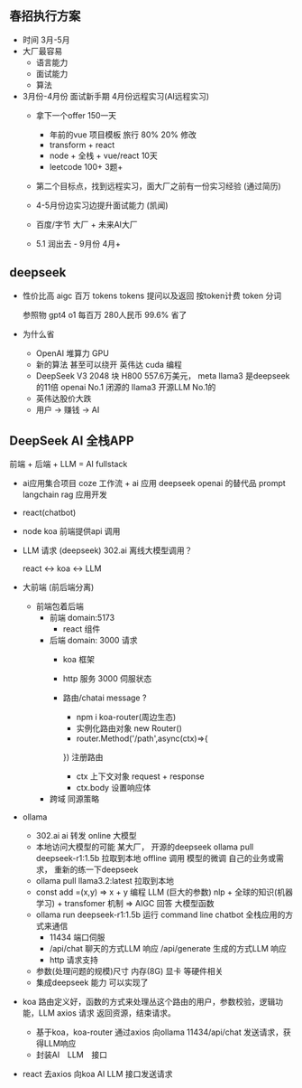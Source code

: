 ##  春招执行方案

- 时间
  3月-5月
- 大厂最容易
  - 语言能力
  - 面试能力
  - 算法
- 3月份-4月份 面试新手期 4月份远程实习(AI远程实习)
  - 拿下一个offer 150一天
    - 年前的vue 项目模板 旅行 80% 20% 修改 
    - transform + react 
    - node + 全栈 + vue/react 10天
    - leetcode 100+ 3题+

  - 第二个目标点，找到远程实习，面大厂之前有一份实习经验 (通过简历) 
  - 4-5月份边实习边提升面试能力 (凯闻)
  - 百度/字节 大厂 + 未来AI大厂
  - 5.1 润出去  -  9月份  4月+

## deepseek
- 性价比高 
  aigc
  百万 tokens
  tokens 提问以及返回 按token计费 
  token 分词 

  参照物 gpt4 o1 每百万 280人民币 99.6% 省了
- 为什么省
  - OpenAI 堆算力 GPU
  - 新的算法 甚至可以绕开 英伟达 cuda 编程 
  - DeepSeek V3 2048 块 H800 557.6万美元， meta llama3 是deepseek的11倍
    openai No.1 闭源的
    llama3  开源LLM No.1的
  - 英伟达股价大跌
  - 用户 -> 赚钱 -> AI

## DeepSeek AI 全栈APP
  前端 + 后端 + LLM = AI fullstack

- ai应用集合项目
  coze 工作流 + ai 应用
  deepseek openai 的替代品 prompt
  langchain rag 应用开发

- react(chatbot)
- node koa
  前端提供api 调用
- LLM 请求 (deepseek) 302.ai
  离线大模型调用？

  react <-> koa <-> LLM
- 大前端 (前后端分离)
  - 前端包着后端
    - 前端
    domain:5173
      - react 组件
    - 后端
    domain: 3000 请求
      - koa 框架
      - http 服务 3000 伺服状态 
      - 路由/chatai message ?
        - npm i koa-router(周边生态)
        - 实例化路由对象 new Router()
        - router.Method('/path',async(ctx)=>{

        }) 注册路由
        - ctx 上下文对象 request + response
        - ctx.body 设置响应体 
    - 跨域 同源策略

- ollama
  - 302.ai ai 转发 online 大模型
  - 本地访问大模型的可能
    某大厂， 开源的deepseek
    ollama pull deepseek-r1:1.5b 拉取到本地 offline 调用
    模型的微调 自己的业务或需求， 重新的练一下deepseek
  - ollama pull llama3.2:latest 拉取到本地
  - const add =(x,y) => x + y 编程
    LLM (巨大的参数) nlp + 全球的知识(机器学习) + transfomer 机制 => AIGC 回答 大模型函数
  - ollama run deepseek-r1:1.5b 运行
    command line chatbot
    全栈应用的方式来通信
    - 11434 端口伺服
    - /api/chat 聊天的方式LLM 响应
      /api/generate 生成的方式LLM 响应
    - http 请求支持
  - 参数(处理问题的规模)尺寸
    内存(8G) 显卡 等硬件相关
  - 集成deepseek 能力 可以实现了

- koa 
  路由定义好，函数的方式来处理丛这个路由的用户，参数校验，逻辑功能，LLM axios 请求
  返回资源，结束请求。
  - 基于koa，koa-router 通过axios 向ollama 11434/api/chat 发送请求，获得LLM响应
  - 封装AI　LLM　接口

- react 去axios 向koa AI LLM 接口发送请求